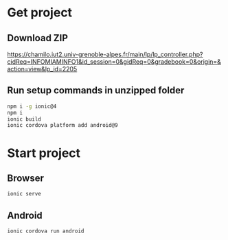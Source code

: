 # Get project

## Download ZIP
https://chamilo.iut2.univ-grenoble-alpes.fr/main/lp/lp_controller.php?cidReq=INFOMIAMINFO1&id_session=0&gidReq=0&gradebook=0&origin=&action=view&lp_id=2205

## Run setup commands in unzipped folder

```bash
npm i -g ionic@4
npm i
ionic build
ionic cordova platform add android@9
```
# Start project

## Browser

```bash
ionic serve
```
## Android

```bash
ionic cordova run android
```